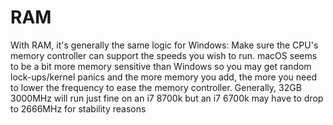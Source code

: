 # RAM

With RAM, it's generally the same logic for Windows: Make sure the CPU's memory controller can support the speeds you wish to run. macOS seems to be a bit more memory sensitive than Windows so you may get random lock-ups/kernel panics and the more memory you add, the more you need to lower the frequency to ease the memory controller. Generally, 32GB 3000MHz will run just fine on an i7 8700k but an i7 6700k may have to drop to 2666MHz for stability reasons
